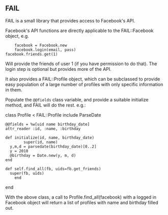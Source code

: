 FAIL
------

FAIL is a small library that provides access to Facebook's API.

Facebook's API functions are directly applicable to the FAIL::Facebook
object, e.g.

		facebook = Facebook.new
		facebook.login(email, pass)
    facebook.friends.get(1)

Will provide the friends of user 1 (if you have permission to do that). The
login step is optional but provides more of the API.


It also provides a FAIL::Profile object, which can be subclassed to provide
easy population of a large number of profiles with only specific information
in them.

Populate the <code>@@fields</code> class variable, and provide a suitable
initialize method, and FAIL will do the rest. e.g.:

  class Profile < FAIL::Profile
    include ParseDate

    @@fields = %w[uid name birthday_date]
    attr_reader :id, :name, :birthday

    def initialize(id, name, birthday_date)
			super(id, name)
      y,m,d = parsedate(birthday_date)[0..2]
      y = 2010 
      @birthday = Date.new(y, m, d)
    end

    def self.find_all(fb, uids=fb.get_friends)
      super(fb, uids)
		end
  end

With the above class, a call to Profile.find_all(facebook) with a logged in Facebook
object will return a list of profiles with name and birthday filled out.
